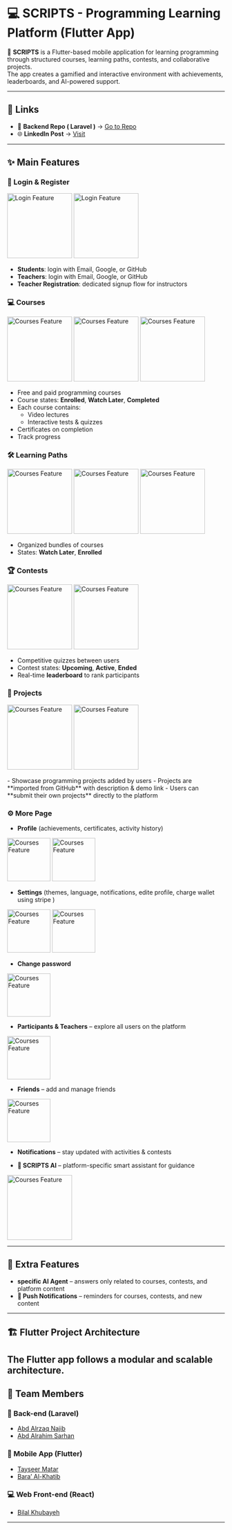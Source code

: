 # 💻 SCRIPTS - Programming Learning Platform (Flutter App)

🚀 **SCRIPTS** is a Flutter-based mobile application for learning programming through structured courses, learning paths, contests, and collaborative projects.  
The app creates a gamified and interactive environment with achievements, leaderboards, and AI-powered support.

---
## 🔗 Links

- 📱 **Backend Repo ( Laravel )** → <a href="https://github.com/ABDALRZAQ345/Scripts" target="_blank">Go to Repo</a>  
- 🌐 **LinkedIn Post** → <a href="https://www.linkedin.com/posts/abd-alrzaq-najieb-7357b3341_%D9%8A%D8%B3%D8%B9%D8%AF%D9%86%D8%A7-%D9%86%D8%B4%D8%A7%D8%B1%D9%83%D9%83%D9%85%D9%85%D8%B4%D8%B1%D9%88%D8%B9%D9%86%D8%A7-%D8%A7%D9%84%D8%AC%D8%AF%D9%8A%D8%AF-scripts-ugcPost-7371841744121851904-KeZv?utm_source=share&utm_medium=member_android&rcm=ACoAAFP8iLcBFIhC-C5I9GaaPzH8-7bu5aBXaIk" target="_blank">Visit</a>

---
 
## ✨ Main Features

### 🔑 Login & Register

<img src="assets/screenshots/login.jpg" alt="Login Feature" width="150"/>
<img src="assets/screenshots/register_light.jpg" alt="Login Feature" width="150"/>

- **Students**: login with Email, Google, or GitHub  
- **Teachers**: login with Email, Google, or GitHub  
- **Teacher Registration**: dedicated signup flow for instructors  

### 💻 Courses

<img src="assets/screenshots/course.jpg" alt="Courses Feature" width="150"/>
<img src="assets/screenshots/course_content.jpg" alt="Courses Feature" width="150"/>
<img src="assets/screenshots/course_info.jpg" alt="Courses Feature" width="150"/>

- Free and paid programming courses  
- Course states: **Enrolled**, **Watch Later**, **Completed**  
- Each course contains:  
  - Video lectures  
  - Interactive tests & quizzes  
- Certificates on completion  
- Track progress  

### 🛠️ Learning Paths

<img src="assets/screenshots/path.jpg" alt="Courses Feature" width="150"/>
<img src="assets/screenshots/pathinfo.jpg" alt="Courses Feature" width="150"/>
<img src="assets/screenshots/course_info.jpg" alt="Courses Feature" width="150"/>

- Organized bundles of courses  
- States: **Watch Later**, **Enrolled**  


### 🏆 Contests

<img src="assets/screenshots/contest.jpg" alt="Courses Feature" width="150"/>
<img src="assets/screenshots/test.jpg" alt="Courses Feature" width="150"/>

- Competitive quizzes between users  
- Contest states: **Upcoming**, **Active**, **Ended**  
- Real-time **leaderboard** to rank participants  

### 🚀 Projects
<p>
<img src="assets/screenshots/add_project.jpg" alt="Courses Feature" width="150"/>
<img src="assets/screenshots/project.jpg" alt="Courses Feature" width="150"/>
</p>
- Showcase programming projects added by users  
- Projects are **imported from GitHub** with description & demo link  
- Users can **submit their own projects** directly to the platform  

### ⚙️ More Page
- **Profile** (achievements, certificates, activity history)  

<img src="assets/screenshots/profile.jpg" alt="Courses Feature" width="100"/>
<img src="assets/screenshots/certificate.jpg" alt="Courses Feature" width="100"/>


- **Settings** (themes, language, notifications, edite profile, charge wallet using stripe )  

<img src="assets/screenshots/setting.jpg" alt="Courses Feature" width="100"/>
<img src="assets/screenshots/stripe.jpg" alt="Courses Feature" width="100"/>


- **Change password**  

<img src="assets/screenshots/c_pass.jpg" alt="Courses Feature" width="100"/>

- **Participants & Teachers** – explore all users on the platform  

<img src="assets/screenshots/participant.jpg" alt="Courses Feature" width="100"/>
 
- **Friends** – add and manage friends  

<img src="assets/screenshots/friend.jpg" alt="Courses Feature" width="100"/>

- **Notifications** – stay updated with activities & contests 

- **🤖 SCRIPTS AI** – platform-specific smart assistant for guidance

<img src="assets/screenshots/AI.jpg" alt="Courses Feature" width="150"/>

---

## 🤖 Extra Features
- **specific AI Agent** – answers only related to courses, contests, and platform content  
- **🔔 Push Notifications** – reminders for courses, contests, and new content  

---

## 🏗️ Flutter Project Architecture
The **Flutter app** follows a modular and scalable architecture.
---

## 👥 Team Members

### 🔧 Back-end (Laravel)
- <a href="https://www.linkedin.com/in/abd-alrzaq-najieb-7357b3341?utm_source=share&utm_campaign=share_via&utm_content=profile&utm_medium=android_app" target="_blank">Abd Alrzaq Najib</a>  
- <a href="https://www.linkedin.com/in/abdalrhim-sarhan-33903a383?utm_source=share&utm_campaign=share_via&utm_content=profile&utm_medium=android_app" target="_blank">Abd Alrahim Sarhan</a>

### 📱 Mobile App (Flutter)
- <a href="https://www.linkedin.com/in/tayseer-matar-7b3a83333?utm_source=share&utm_campaign=share_via&utm_content=profile&utm_medium=android_app" target="_blank">Tayseer Matar</a>  
- <a href="https://www.linkedin.com/in/baraa-alkhateb-3b50b5352?utm_source=share&utm_campaign=share_via&utm_content=profile&utm_medium=android_app" target="_blank">Bara’ Al-Khatib</a>

### 💻 Web Front-end (React)
- <a href="https://www.linkedin.com/in/bilallmustafaa?utm_source=share&utm_campaign=share_via&utm_content=profile&utm_medium=android_app" target="_blank">Bilal Khubayeh</a>

---

